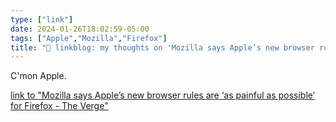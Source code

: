 ```yaml
---
type: ["link"]
date: 2024-01-26T18:02:59-05:00
tags: ["Apple","Mozilla","Firefox"]
title: "🔗 linkblog: my thoughts on 'Mozilla says Apple’s new browser rules are ‘as painful as possible’ for Firefox - The Verge'"
---
```

C'mon Apple.

[link to "Mozilla says Apple’s new browser rules are ‘as painful as possible’ for Firefox - The Verge"](https://www.theverge.com/2024/1/26/24052067/mozilla-apple-ios-browser-rules-firefox)
